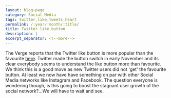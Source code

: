 ```yaml
---
layout: blog-page
category: Social Media
tags: twitter,like,tweets,heart
permalink: /:year/:month/:title/
title: Twitter like button
description: |
excerpt_separator: <!--more-->
---
```


The Verge reports that the Twitter like button is more popular than the favourite [here](http://www.theverge.com/2015/11/10/9705584/twitter-hearts-likes-favorites-activity-increase). Twitter made the button switch in early November and its clear everybody seems to understand the like button more than favourite.  <!--more-->We think this is a good move as new Twitter users did not 'get' the favourite button. At least we now have have something on par with other Social Media networks like Instagram and Facebook. The question everyone is wondering though, is this going to boost the stagnant user growth of the social network?...We will have to wait and see.